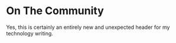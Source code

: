 # On The Community
Yes, this is certainly an entirely new and unexpected header for my technology writing. 
